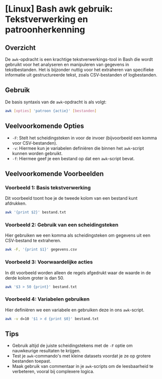 # [Linux] Bash awk gebruik: Tekstverwerking en patroonherkenning

## Overzicht
De `awk`-opdracht is een krachtige tekstverwerkings-tool in Bash die wordt gebruikt voor het analyseren en manipuleren van gegevens in tekstbestanden. Het is bijzonder nuttig voor het extraheren van specifieke informatie uit gestructureerde tekst, zoals CSV-bestanden of logbestanden.

## Gebruik
De basis syntaxis van de `awk`-opdracht is als volgt:

```bash
awk [opties] 'patroon {actie}' [bestanden]
```

## Veelvoorkomende Opties
- `-F`: Stelt het scheidingsteken in voor de invoer (bijvoorbeeld een komma voor CSV-bestanden).
- `-v`: Hiermee kun je variabelen definiëren die binnen het `awk`-script kunnen worden gebruikt.
- `-f`: Hiermee geef je een bestand op dat een `awk`-script bevat.

## Veelvoorkomende Voorbeelden

### Voorbeeld 1: Basis tekstverwerking
Dit voorbeeld toont hoe je de tweede kolom van een bestand kunt afdrukken.

```bash
awk '{print $2}' bestand.txt
```

### Voorbeeld 2: Gebruik van een scheidingsteken
Hier gebruiken we een komma als scheidingsteken om gegevens uit een CSV-bestand te extraheren.

```bash
awk -F, '{print $1}' gegevens.csv
```

### Voorbeeld 3: Voorwaardelijke acties
In dit voorbeeld worden alleen de regels afgedrukt waar de waarde in de derde kolom groter is dan 50.

```bash
awk '$3 > 50 {print}' bestand.txt
```

### Voorbeeld 4: Variabelen gebruiken
Hier definiëren we een variabele en gebruiken deze in ons `awk`-script.

```bash
awk -v d=10 '$1 > d {print $0}' bestand.txt
```

## Tips
- Gebruik altijd de juiste scheidingstekens met de `-F` optie om nauwkeurige resultaten te krijgen.
- Test je `awk`-commando's met kleine datasets voordat je ze op grotere bestanden toepast.
- Maak gebruik van commentaar in je `awk`-scripts om de leesbaarheid te verbeteren, vooral bij complexere logica.